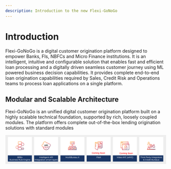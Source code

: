 ```yaml
---
description: Introduction to the new Flexi-GoNoGo
---
```


# Introduction

Flexi-GoNoGo is a digital customer origination platform designed to empower Banks, FIs, NBFCs and Micro Finance institutions. It is an intelligent, intuitive and configurable solution that enables fast and efficient loan processing and a digitally driven seamless customer journey using ML powered business decision capabilities. It provides complete end-to-end loan origination capabilities required by Sales, Credit Risk and Operations teams to process loan applications on a single platform.



## Modular and Scalable Architecture

Flexi-GoNoGo is an unified digital customer origination platform built on a highly scalable technical foundation, supported by rich, loosely coupled modules. The platform offers complete out-of-the-box lending origination solutions with standard modules

![](<.gitbook/assets/image (206).png>)
